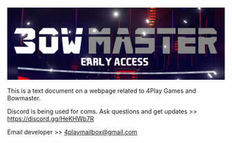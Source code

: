 ![](Assets/Images/MiniLandscape_1080.png)

This is a text document on a webpage related to 4Play Games and Bowmaster. 

Discord is being used for coms. 
Ask questions and get updates >>
https://discord.gg/HeKHWb7R

Email developer >>
4playmailbox@gmail.com



